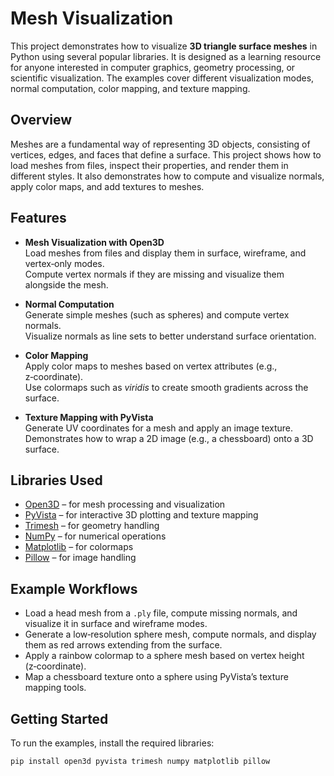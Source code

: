 # Mesh Visualization

This project demonstrates how to visualize **3D triangle surface meshes** in Python using several popular libraries. It is designed as a learning resource for anyone interested in computer graphics, geometry processing, or scientific visualization. The examples cover different visualization modes, normal computation, color mapping, and texture mapping.

## Overview

Meshes are a fundamental way of representing 3D objects, consisting of vertices, edges, and faces that define a surface. This project shows how to load meshes from files, inspect their properties, and render them in different styles. It also demonstrates how to compute and visualize normals, apply color maps, and add textures to meshes.

## Features

- **Mesh Visualization with Open3D**  
  Load meshes from files and display them in surface, wireframe, and vertex‑only modes.  
  Compute vertex normals if they are missing and visualize them alongside the mesh.

- **Normal Computation**  
  Generate simple meshes (such as spheres) and compute vertex normals.  
  Visualize normals as line sets to better understand surface orientation.

- **Color Mapping**  
  Apply color maps to meshes based on vertex attributes (e.g., z‑coordinate).  
  Use colormaps such as *viridis* to create smooth gradients across the surface.

- **Texture Mapping with PyVista**  
  Generate UV coordinates for a mesh and apply an image texture.  
  Demonstrates how to wrap a 2D image (e.g., a chessboard) onto a 3D surface.

## Libraries Used

- [Open3D](http://www.open3d.org/) – for mesh processing and visualization  
- [PyVista](https://docs.pyvista.org/) – for interactive 3D plotting and texture mapping  
- [Trimesh](https://trimsh.org/) – for geometry handling  
- [NumPy](https://numpy.org/) – for numerical operations  
- [Matplotlib](https://matplotlib.org/) – for colormaps  
- [Pillow](https://python-pillow.org/) – for image handling  

## Example Workflows

- Load a head mesh from a `.ply` file, compute missing normals, and visualize it in surface and wireframe modes.  
- Generate a low‑resolution sphere mesh, compute normals, and display them as red arrows extending from the surface.  
- Apply a rainbow colormap to a sphere mesh based on vertex height (z‑coordinate).  
- Map a chessboard texture onto a sphere using PyVista’s texture mapping tools.  

## Getting Started

To run the examples, install the required libraries:

```bash
pip install open3d pyvista trimesh numpy matplotlib pillow